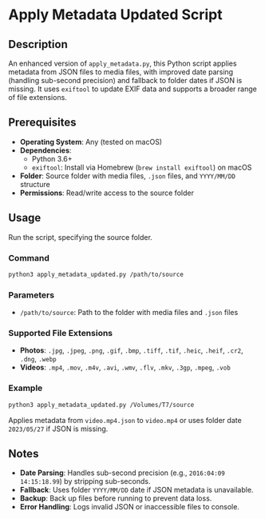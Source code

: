 # Apply Metadata Updated Script

## Description
An enhanced version of `apply_metadata.py`, this Python script applies metadata from JSON files to media files, with improved date parsing (handling sub-second precision) and fallback to folder dates if JSON is missing. It uses `exiftool` to update EXIF data and supports a broader range of file extensions.

## Prerequisites
- **Operating System**: Any (tested on macOS)
- **Dependencies**:
  - Python 3.6+
  - `exiftool`: Install via Homebrew (`brew install exiftool`) on macOS
- **Folder**: Source folder with media files, `.json` files, and `YYYY/MM/DD` structure
- **Permissions**: Read/write access to the source folder

## Usage
Run the script, specifying the source folder.

### Command
```bash
python3 apply_metadata_updated.py /path/to/source
```

### Parameters
- `/path/to/source`: Path to the folder with media files and `.json` files

### Supported File Extensions
- **Photos**: `.jpg`, `.jpeg`, `.png`, `.gif`, `.bmp`, `.tiff`, `.tif`, `.heic`, `.heif`, `.cr2`, `.dng`, `.webp`
- **Videos**: `.mp4`, `.mov`, `.m4v`, `.avi`, `.wmv`, `.flv`, `.mkv`, `.3gp`, `.mpeg`, `.vob`

### Example
```bash
python3 apply_metadata_updated.py /Volumes/T7/source
```
Applies metadata from `video.mp4.json` to `video.mp4` or uses folder date `2023/05/27` if JSON is missing.

## Notes
- **Date Parsing**: Handles sub-second precision (e.g., `2016:04:09 14:15:18.99`) by stripping sub-seconds.
- **Fallback**: Uses folder `YYYY/MM/DD` date if JSON metadata is unavailable.
- **Backup**: Back up files before running to prevent data loss.
- **Error Handling**: Logs invalid JSON or inaccessible files to console.